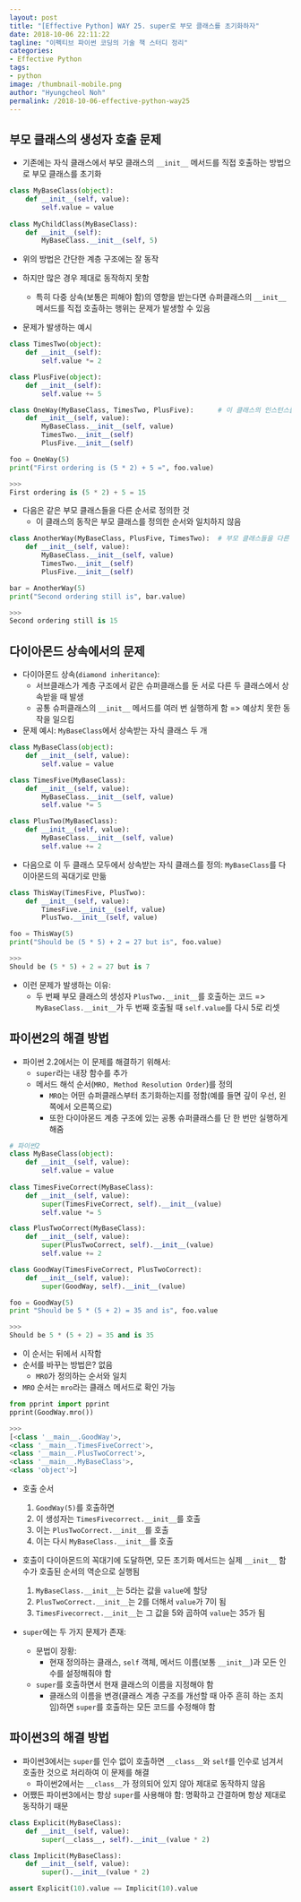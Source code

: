 ```yaml
---
layout: post
title: "[Effective Python] WAY 25. super로 부모 클래스를 초기화하자"
date: 2018-10-06 22:11:22
tagline: "이펙티브 파이썬 코딩의 기술 책 스터디 정리"
categories:
- Effective Python
tags:
- python
image: /thumbnail-mobile.png
author: "Hyungcheol Noh"
permalink: /2018-10-06-effective-python-way25
---
```


## 부모 클래스의 생성자 호출 문제
- 기존에는 자식 클래스에서 부모 클래스의 `__init__` 메서드를 직접 호출하는 방법으로 부모 클래스를 초기화

```python
class MyBaseClass(object):
    def __init__(self, value):
        self.value = value
    
class MyChildClass(MyBaseClass):
    def __init__(self):
        MyBaseClass.__init__(self, 5)
```

- 위의 방법은 간단한 계층 구조에는 잘 동작
- 하지만 많은 경우 제대로 동작하지 못함
    - 특히 다중 상속(보통은 피해야 함)의 영향을 받는다면 슈퍼클래스의 `__init__` 메서드를 직접 호출하는 행위는 문제가 발생할 수 있음

- 문제가 발생하는 예시

```python
class TimesTwo(object):
    def __init__(self):
        self.value *= 2

class PlusFive(object):
    def __init__(self):
        self.value += 5

class OneWay(MyBaseClass, TimesTwo, PlusFive):      # 이 클래스의 인스턴스를 생성하면 부모 클래스의 순서와 일치하는 결과가 생성
    def __init__(self, value):
        MyBaseClass.__init__(self, value)
        TimesTwo.__init__(self)
        PlusFive.__init__(self)

foo = OneWay(5)
print("First ordering is (5 * 2) + 5 =", foo.value)

>>>
First ordering is (5 * 2) + 5 = 15
```

- 다음은 같은 부모 클래스들을 다른 순서로 정의한 것
    - 이 클래스의 동작은 부모 클래스를 정의한 순서와 일치하지 않음

```python
class AnotherWay(MyBaseClass, PlusFive, TimesTwo):  # 부모 클래스들을 다른 순서로 정의
    def __init__(self, value):
        MyBaseClass.__init__(self, value)
        TimesTwo.__init__(self)
        PlusFive.__init__(self)

bar = AnotherWay(5)
print("Second ordering still is", bar.value)

>>>
Second ordering still is 15
```

## 다이아몬드 상속에서의 문제
- 다이아몬드 상속(`diamond inheritance`):
    - 서브클래스가 계층 구조에서 같은 슈퍼클래스를 둔 서로 다른 두 클래스에서 상속받을 때 발생
    - 공통 슈퍼클래스의 `__init__` 메서드를 여러 번 실행하게 함 => 예상치 못한 동작을 일으킴
- 문제 예시: `MyBaseClass`에서 상속받는 자식 클래스 두 개

```python
class MyBaseClass(object):
    def __init__(self, value):
        self.value = value

class TimesFive(MyBaseClass):
    def __init__(self, value):
        MyBaseClass.__init__(self, value)
        self.value *= 5

class PlusTwo(MyBaseClass):
    def __init__(self, value):
        MyBaseClass.__init__(self, value)
        self.value += 2
```

- 다음으로 이 두 클래스 모두에서 상속받는 자식 클래스를 정의: `MyBaseClass`를 다이아몬드의 꼭대기로 만듦

```python
class ThisWay(TimesFive, PlusTwo):
    def __init__(self, value):
        TimesFive.__init__(self, value)
        PlusTwo.__init__(self, value)

foo = ThisWay(5)
print("Should be (5 * 5) + 2 = 27 but is", foo.value)

>>>
Should be (5 * 5) + 2 = 27 but is 7
```

- 이런 문제가 발생하는 이유:
    - 두 번째 부모 클래스의 생성자 `PlusTwo.__init__`를 호출하는 코드 => `MyBaseClass.__init__`가 두 번째 호출될 때 `self.value`를 다시 5로 리셋

## 파이썬2의 해결 방법
- 파이썬 2.2에서는 이 문제를 해결하기 위해서:
    - `super`라는 내장 함수를 추가
    - 메서드 해석 순서(`MRO, Method Resolution Order`)를 정의
        - `MRO`는 어떤 슈퍼클래스부터 초기화하는지를 정함(예를 들면 깊이 우선, 왼쪽에서 오른쪽으로)
        - 또한 다이아몬드 계층 구조에 있는 공통 슈퍼클래스를 단 한 번만 실행하게 해줌

```python
# 파이썬2
class MyBaseClass(object):
    def __init__(self, value):
        self.value = value
        
class TimesFiveCorrect(MyBaseClass):
    def __init__(self, value):
        super(TimesFiveCorrect, self).__init__(value)
        self.value *= 5

class PlusTwoCorrect(MyBaseClass):
    def __init__(self, value):
        super(PlusTwoCorrect, self).__init__(value)
        self.value += 2

class GoodWay(TimesFiveCorrect, PlusTwoCorrect):
    def __init__(self, value):
        super(GoodWay, self).__init__(value)

foo = GoodWay(5)
print "Should be 5 * (5 + 2) = 35 and is", foo.value

>>>
Should be 5 * (5 + 2) = 35 and is 35
```

- 이 순서는 뒤에서 시작함
- 순서를 바꾸는 방법은? 없음
    - `MRO`가 정의하는 순서와 일치
- `MRO` 순서는 `mro`라는 클래스 메서드로 확인 가능

```python
from pprint import pprint
pprint(GoodWay.mro())

>>>
[<class '__main__.GoodWay'>,
<class '__main__.TimesFiveCorrect'>,
<class '__main__.PlusTwoCorrect'>,
<class '__main__.MyBaseClass'>,
<class 'object'>]
```

- 호출 순서
    1. `GoodWay(5)`를 호출하면
    2. 이 생성자는 `TimesFivecorrect.__init__`를 호출
    3. 이는 `PlusTwoCorrect.__init__`를 호출
    4. 이는 다시 `MyBaseClass.__init__`를 호출

- 호출이 다이아몬드의 꼭대기에 도달하면, 모든 초기화 메서드는 실제 `__init__` 함수가 호출된 순서의 역순으로 실행됨
    1. `MyBaseClass.__init__`는 5라는 값을 `value`에 할당
    2. `PlusTwoCorrect.__init__`는 2를 더해서 `value`가 7이 됨
    3. `TimesFivecorrect.__init__`는 그 값을 5와 곱하여 `value`는 35가 됨

- `super`에는 두 가지 문제가 존재:
    - 문법이 장황:
        - 현재 정의하는 클래스, `self` 객체, 메서드 이름(보통 `__init__`)과 모든 인수를 설정해줘야 함
    - `super`를 호출하면서 현재 클래스의 이름을 지정해야 함
        - 클래스의 이름을 변경(클래스 계층 구조를 개선할 때 아주 흔히 하는 조치임)하면 `super`를 호출하는 모든 코드를 수정해야 함
        
## 파이썬3의 해결 방법
- 파이썬3에서는 `super`를 인수 없이 호출하면 `__class__`와 `self`를 인수로 넘겨서 호출한 것으로 처리하여 이 문제를 해결
    - 파이썬2에서는 `__class__`가 정의되어 있지 않아 제대로 동작하지 않음
- 어쨌든 파이썬3에서는 항상 `super`를 사용해야 함: 명확하고 간결하며 항상 제대로 동작하기 때문

```python
class Explicit(MyBaseClass):
    def __init__(self, value):
        super(__class__, self).__init__(value * 2)

class Implicit(MyBaseClass):
    def __init__(self, value):
        super().__init__(value * 2)

assert Explicit(10).value == Implicit(10).value
```
